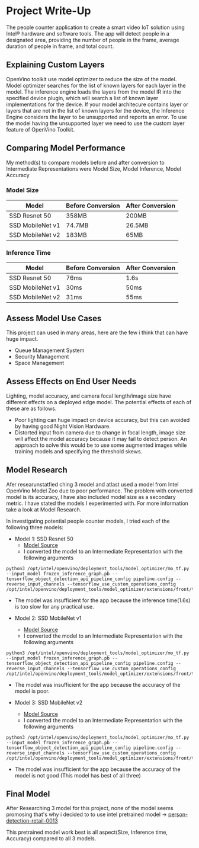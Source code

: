 # Project Write-Up

The people counter application to create a smart video IoT solution using Intel® hardware and software tools. The app will detect people in a designated area, providing the number of people in the frame, average duration of people in frame, and total count.

## Explaining Custom Layers

OpenVino toolkit use model optimizer to reduce the size of the model. Model optimizer searches for the list of known layers for each layer in the model. The inference engine loads the layers from the model IR into the specified device plugin, which will search a list of known layer implementations for the device. If your model architecure contains layer or layers that are not in the list of known layers for the device, the Inference Engine considers the layer to be unsupported and reports an error. To use the model having the unsupported layer we need to use the custom layer feature of OpenVino Toolkit.

## Comparing Model Performance

My method(s) to compare models before and after conversion to Intermediate Representations were Model Size, Model Inference, Model Accuracy

### Model Size

| Model | Before Conversion | After Conversion |
| ------ | ------ | ------ |
| SSD Resnet 50 | 358MB | 200MB |
| SSD MobileNet v1 | 74.7MB | 26.5MB |
| SSD MobileNet v2 | 183MB | 65MB |

### Inference Time

| Model | Before Conversion | After Conversion |
| ------ | ------ | ------ |
| SSD Resnet 50 | 76ms | 1.6s |
| SSD MobileNet v1 | 30ms | 50ms |
| SSD MobileNet v2 | 31ms | 55ms |

## Assess Model Use Cases

This project can used in many areas, here are the few i think that can have huge impact.

* Queue Management System
* Security Management 
* Space Management

## Assess Effects on End User Needs

Lighting, model accuracy, and camera focal length/image size have different effects on a deployed edge model. The potential effects of each of these are as follows.

* Poor lighting can huge impact on device accuracy, but this can avoided by having good Night Vision Hardware.
* Distorted input from camera due to change in focal length, image size will affect the model accuracy because it may fail to detect person. An approach to solve this would be to use some augmented images while training models and specifying the threshold skews.

## Model Research

Afer researunstatfied ching 3 model and atlast used a model from Intel OpenVino Model Zoo due to poor performance. The problem with converted model is its accuracy, I have also included model size as a secondary metric. I have stated the models I experimented with. For more information take a look at Model Research.

In investigating potential people counter models, I tried each of the following three models:

- Model 1: SSD Resnet 50
  - [Model Source](http://download.tensorflow.org/models/object_detection/ssd_resnet50_v1_fpn_shared_box_predictor_640x640_coco14_sync_2018_07_03.tar.gz)
  - I converted the model to an Intermediate Representation with the following arguments
```
python3 /opt/intel/openvino/deployment_tools/model_optimizer/mo_tf.py --input_model frozen_inference_graph.pb --tensorflow_object_detection_api_pipeline_config pipeline.config --reverse_input_channels --tensorflow_use_custom_operations_config /opt/intel/openvino/deployment_tools/model_optimizer/extensions/front/tf/ssd_v2_support.json
  ```
  - The model was insufficient for the app because the inference time(1.6s) is too slow for any practical use.
  
- Model 2: SSD MobileNet v1
  - [Model Source](http://download.tensorflow.org/models/object_detection/ssd_mobilenet_v1_coco_2018_01_28.tar.gz)
  - I converted the model to an Intermediate Representation with the following arguments
```
python3 /opt/intel/openvino/deployment_tools/model_optimizer/mo_tf.py --input_model frozen_inference_graph.pb --tensorflow_object_detection_api_pipeline_config pipeline.config --reverse_input_channels --tensorflow_use_custom_operations_config /opt/intel/openvino/deployment_tools/model_optimizer/extensions/front/tf/ssd_v2_support.json
```
  - The model was insufficient for the app because the accuracy of the model is poor.

- Model 3: SSD MobileNet v2
  - [Model Source](http://download.tensorflow.org/models/object_detection/ssd_mobilenet_v2_coco_2018_03_29.tar.gz)
  - I converted the model to an Intermediate Representation with the following arguments
```
python3 /opt/intel/openvino/deployment_tools/model_optimizer/mo_tf.py --input_model frozen_inference_graph.pb --tensorflow_object_detection_api_pipeline_config pipeline.config --reverse_input_channels --tensorflow_use_custom_operations_config /opt/intel/openvino/deployment_tools/model_optimizer/extensions/front/tf/ssd_v2_support.json
```
  - The model was insufficient for the app because the accuracy of the model is not good (This model has best of all three)
  
  ## Final Model
  
  After Researching 3 model for this project, none of the model seems promosing that's why i decided to to use intel pretrained model -> [person-detection-retail-0013](https://docs.openvinotoolkit.org/latest/_models_intel_person_detection_retail_0013_description_person_detection_retail_0013.html)

This pretrained model work best is all aspect(Size, Inference time, Accuracy) compared to all 3 models.

